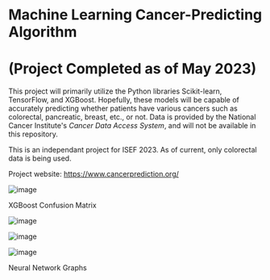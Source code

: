 # Machine Learning Cancer-Predicting Algorithm 
# (Project Completed as of May 2023)
This project will primarily utilize the Python libraries Scikit-learn, TensorFlow, and XGBoost. Hopefully, these models will be capable of accurately predicting whether patients have various cancers such as colorectal, pancreatic, breast, etc., or not. Data is provided by the National Cancer Institute's *Cancer Data Access System*, and will not be available in this repository. 

This is an independant project for ISEF 2023. As of current, only colorectal data is being used.

Project website: https://www.cancerprediction.org/

![image](https://cdn.discordapp.com/attachments/953870034227302470/1077035131056959608/xgboost_confusion_matrix.png)

XGBoost Confusion Matrix

![image](https://cdn.discordapp.com/attachments/953870034227302470/1077035638693572691/xgboost_stats.png)

![image](https://user-images.githubusercontent.com/72169848/201548020-ea3ea9bf-3fa5-43c5-b601-0fb1945b46c4.png)

![image](https://user-images.githubusercontent.com/72169848/201548022-82344913-ea0e-4722-bd87-901b0b2940ee.png)

Neural Network Graphs
